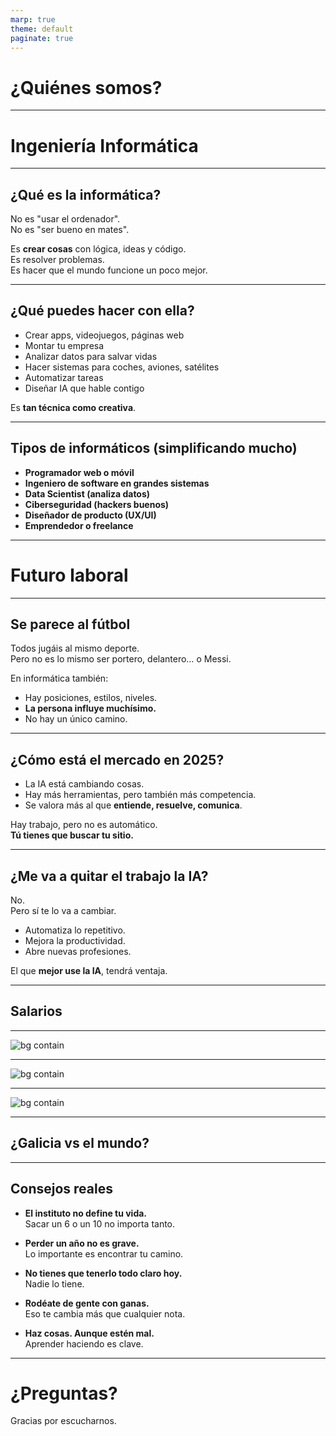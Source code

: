 ```yaml
---
marp: true
theme: default
paginate: true
---
```


# ¿Quiénes somos?

---


# Ingeniería Informática

---

## ¿Qué es la informática?

No es "usar el ordenador".  
No es "ser bueno en mates".

Es **crear cosas** con lógica, ideas y código.  
Es resolver problemas.  
Es hacer que el mundo funcione un poco mejor.

---

## ¿Qué puedes hacer con ella?

- Crear apps, videojuegos, páginas web
- Montar tu empresa
- Analizar datos para salvar vidas
- Hacer sistemas para coches, aviones, satélites
- Automatizar tareas
- Diseñar IA que hable contigo

Es **tan técnica como creativa**.

---

## Tipos de informáticos (simplificando mucho)

- **Programador web o móvil**
- **Ingeniero de software en grandes sistemas**
- **Data Scientist (analiza datos)**
- **Ciberseguridad (hackers buenos)**
- **Diseñador de producto (UX/UI)**
- **Emprendedor o freelance**

---

# Futuro laboral

---

## Se parece al fútbol

Todos jugáis al mismo deporte.  
Pero no es lo mismo ser portero, delantero… o Messi.

En informática también:

- Hay posiciones, estilos, niveles.
- **La persona influye muchísimo.**
- No hay un único camino.

---

## ¿Cómo está el mercado en 2025?

- La IA está cambiando cosas.  
- Hay más herramientas, pero también más competencia.  
- Se valora más al que **entiende, resuelve, comunica**.

Hay trabajo, pero no es automático.  
**Tú tienes que buscar tu sitio.**

---

## ¿Me va a quitar el trabajo la IA?

No.  
Pero sí te lo va a cambiar.

- Automatiza lo repetitivo.  
- Mejora la productividad.  
- Abre nuevas profesiones.

El que **mejor use la IA**, tendrá ventaja.

---

## Salarios

---

![bg contain](https://wp.getmanfred.com/wp-content/uploads/2024/04/Average-salary-by-rol-2024_Manfred-2048x1851.png)

---

![bg contain](https://wp.getmanfred.com/wp-content/uploads/2025/03/Comparativa-salarial-Manfred-S.png)

---

![bg contain](slide_america)

---

## ¿Galicia vs el mundo?

---

## Consejos reales

- **El instituto no define tu vida.**  
  Sacar un 6 o un 10 no importa tanto.
  
- **Perder un año no es grave.**  
  Lo importante es encontrar tu camino.

- **No tienes que tenerlo todo claro hoy.**  
  Nadie lo tiene.

- **Rodéate de gente con ganas.**  
  Eso te cambia más que cualquier nota.

- **Haz cosas. Aunque estén mal.**  
  Aprender haciendo es clave.

---

# ¿Preguntas?

Gracias por escucharnos. 